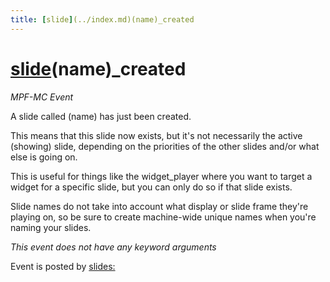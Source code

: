 ```yaml
---
title: [slide](../index.md)(name)_created
---
```


# [slide](../index.md)(name)_created


*MPF-MC Event*

A slide called (name) has just been created.

This means that this slide now exists, but it's not necessarily the
active (showing) slide, depending on the priorities of the other slides
and/or what else is going on.

This is useful for things like the widget_player where you want to
target a widget for a specific slide, but you can only do so if that
slide exists.

Slide names do not take into account what display or slide frame
they're playing on, so be sure to create machine-wide unique names when
you're naming your slides.

*This event does not have any keyword arguments*

Event is posted by [slides:](../config/slides.md)
